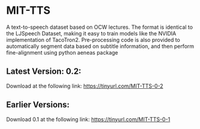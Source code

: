 # MIT-TTS
A text-to-speech dataset based on OCW lectures. The format is identical to the LJSpeech Dataset, making it easy to train models like the NVIDIA implementation of TacoTron2. Pre-processing code is also provided to automatically segment data based on subtitle information, and then perform fine-alignment using python aeneas package


## Latest Version: 0.2: 

Download at the following link:
https://tinyurl.com/MIT-TTS-0-2

## Earlier Versions:

Download 0.1 at the following link:
https://tinyurl.com/MIT-TTS-0-1



